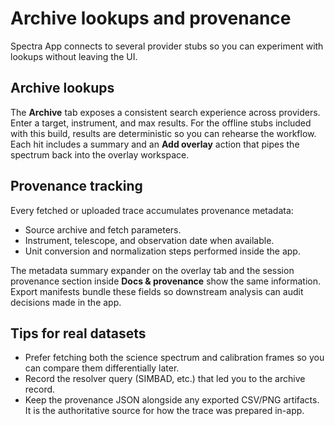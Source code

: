 # Archive lookups and provenance

Spectra App connects to several provider stubs so you can experiment with
lookups without leaving the UI.

## Archive lookups

The **Archive** tab exposes a consistent search experience across providers.
Enter a target, instrument, and max results. For the offline stubs included with
this build, results are deterministic so you can rehearse the workflow. Each hit
includes a summary and an **Add overlay** action that pipes the spectrum back
into the overlay workspace.

## Provenance tracking

Every fetched or uploaded trace accumulates provenance metadata:

- Source archive and fetch parameters.
- Instrument, telescope, and observation date when available.
- Unit conversion and normalization steps performed inside the app.

The metadata summary expander on the overlay tab and the session provenance
section inside **Docs & provenance** show the same information. Export manifests
bundle these fields so downstream analysis can audit decisions made in the app.

## Tips for real datasets

- Prefer fetching both the science spectrum and calibration frames so you can
  compare them differentially later.
- Record the resolver query (SIMBAD, etc.) that led you to the archive record.
- Keep the provenance JSON alongside any exported CSV/PNG artifacts. It is the
  authoritative source for how the trace was prepared in-app.

